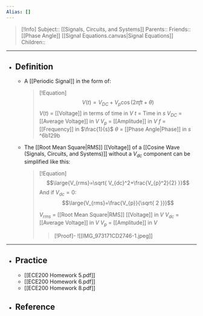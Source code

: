 ```yaml
---
Alias: []
---
```

> [!Info]
> Subject:: [[Signals, Circuits, and Systems]]
> Parents:: 
> Friends:: [[Phase Angle]] [[Signal Equations.canvas|Signal Equations]]
> Children:: 
---
- ## Definition
	- A [[Periodic Signal]] in the form of:
	  > [!Equation]
	  > $$V(t)=V_{DC}+V_{p}\cos(2\pi ft+\theta)$$
	  > $V(t)$ = [[Voltage]] in terms of time in $V$
	  > $t$ = Time in $s$
	  > $V_{DC}$ = [[Average Voltage]] in $V$
	  > $V_{p}$ = [[Amplitude]] in $V$
	  > $f$ = [[Frequency]] in $\frac{1}{s}$
	  > $\theta$ = [[Phase Angle|Phase]] in $s$ ^6b129b
	- The [[Root Mean Square|RMS]] [[Voltage]] of a [[Cosine Wave (Signals, Circuits, and Systems)]] without a $V_{dc}$ component can be simplified like this:
	  > [!Equation]
	  > $$\large{V_{rms}=\sqrt{ V_{dc}^2+\frac{V_{p}^2}{2} }}$$
	  > And if $V_{dc}=0$:
	  > $$\large{V_{rms}=\frac{V_{p}}{\sqrt{ 2 }}}$$
	  > 
	  > $V_{rms}$ = [[Root Mean Square|RMS]] [[Voltage]] in $V$
	  > $V_{dc}$ = [[Average Voltage]] in $V$
	  > $V_{p}$ = [[Amplitude]] in $V$
	  > 
	  > > [!Proof]-
	  > > ![[IMG_973171CD2746-1.jpeg]]
---
- ## Practice
	- [[ECE200 Homework 5.pdf]]
	- [[ECE200 Homework 6.pdf]]
	- [[ECE200 Homework 8.pdf]]
- ## Reference